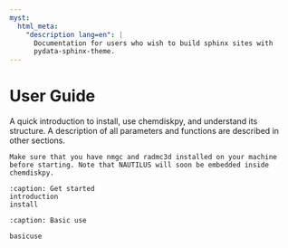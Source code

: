 ```yaml
---
myst:
  html_meta:
    "description lang=en": |
      Documentation for users who wish to build sphinx sites with
      pydata-sphinx-theme.
---
```


# User Guide

A quick introduction to install, use chemdiskpy, and understand its structure. A description of all parameters and functions are described in other sections.

```{danger}
Make sure that you have nmgc and radmc3d installed on your machine before starting. Note that NAUTILUS will soon be embedded inside chemdiskpy.
```


```{toctree}
:caption: Get started
introduction
install
```

```{toctree}
:caption: Basic use

basicuse
```
